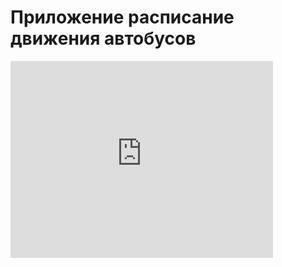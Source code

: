 ﻿# Приложение расписание  движения автобусов


<iframe width="420" height="315" src="https://www.youtube.com/embed/P6Zf4QASyvQ" frameborder="0" allowfullscreen></iframe>